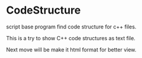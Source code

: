 # CodeStructure
script base program find code structure for c++ files.

This is a try to show C++ code structures as text file.

Next move will be make it html format for better view.
